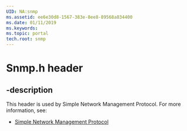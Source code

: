 ```yaml
---
UID: NA:snmp
ms.assetid: ee6e30d8-1567-383e-8ee8-89568a834400
ms.date: 01/11/2019
ms.keywords: 
ms.topic: portal
tech.root: snmp
---
```


# Snmp.h header


## -description


This header is used by Simple Network Management Protocol. For more information, see:

- [Simple Network Management Protocol](../_snmp/index.md)

